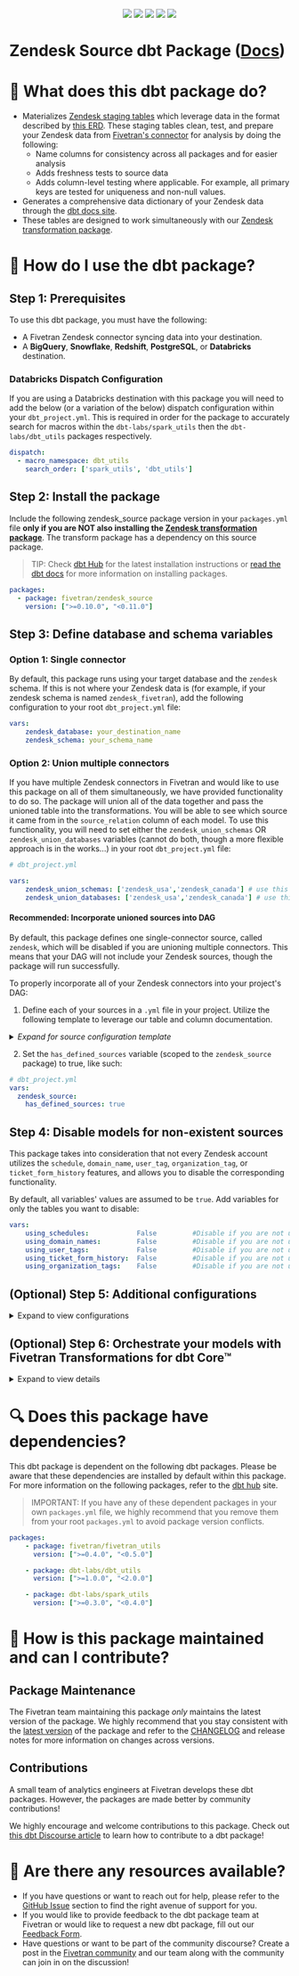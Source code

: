<p align="center">
    <a alt="License"
        href="https://github.com/fivetran/dbt_zendesk_source/blob/main/LICENSE">
        <img src="https://img.shields.io/badge/License-Apache%202.0-blue.svg" /></a>
    <a alt="dbt-core">
        <img src="https://img.shields.io/badge/dbt_Core™_version->=1.3.0_<2.0.0-orange.svg" /></a>
    <a alt="Maintained?">
        <img src="https://img.shields.io/badge/Maintained%3F-yes-green.svg" /></a>
    <a alt="PRs">
        <img src="https://img.shields.io/badge/Contributions-welcome-blueviolet" /></a>
    <a alt="Fivetran Quickstart Compatible"
        href="https://fivetran.com/docs/transformations/dbt/quickstart">
        <img src="https://img.shields.io/badge/Fivetran_Quickstart_Compatible%3F-yes-green.svg" /></a>
</p>

# Zendesk Source dbt Package ([Docs](https://fivetran.github.io/dbt_zendesk_source/))
# 📣 What does this dbt package do?
<!--section="zendesk_source_model"-->
- Materializes [Zendesk staging tables](https://fivetran.github.io/dbt_github_source/#!/overview/zendesk_source/models/?g_v=1) which leverage data in the format described by [this ERD](https://fivetran.com/docs/applications/zendesk#schemainformation). These staging tables clean, test, and prepare your Zendesk data from [Fivetran's connector](https://fivetran.com/docs/applications/zendesk) for analysis by doing the following:
  - Name columns for consistency across all packages and for easier analysis
  - Adds freshness tests to source data
  - Adds column-level testing where applicable. For example, all primary keys are tested for uniqueness and non-null values.
- Generates a comprehensive data dictionary of your Zendesk data through the [dbt docs site](https://fivetran.github.io/dbt_zendesk_source/).
- These tables are designed to work simultaneously with our [Zendesk transformation package](https://github.com/fivetran/dbt_zendesk).
<!--section-end-->

# 🎯 How do I use the dbt package?
## Step 1: Prerequisites
To use this dbt package, you must have the following:
- A Fivetran Zendesk connector syncing data into your destination. 
- A **BigQuery**, **Snowflake**, **Redshift**, **PostgreSQL**, or **Databricks** destination.

### Databricks Dispatch Configuration
If you are using a Databricks destination with this package you will need to add the below (or a variation of the below) dispatch configuration within your `dbt_project.yml`. This is required in order for the package to accurately search for macros within the `dbt-labs/spark_utils` then the `dbt-labs/dbt_utils` packages respectively.
```yml
dispatch:
  - macro_namespace: dbt_utils
    search_order: ['spark_utils', 'dbt_utils']
```

## Step 2: Install the package
Include the following zendesk_source package version in your `packages.yml` file **only if you are NOT also installing the [Zendesk transformation package](https://github.com/fivetran/dbt_zendesk)**. The transform package has a dependency on this source package.
> TIP: Check [dbt Hub](https://hub.getdbt.com/) for the latest installation instructions or [read the dbt docs](https://docs.getdbt.com/docs/package-management) for more information on installing packages.
```yaml
packages:
  - package: fivetran/zendesk_source
    version: [">=0.10.0", "<0.11.0"]
```
## Step 3: Define database and schema variables
### Option 1: Single connector
By default, this package runs using your target database and the `zendesk` schema. If this is not where your Zendesk data is (for example, if your zendesk schema is named `zendesk_fivetran`), add the following configuration to your root `dbt_project.yml` file:

```yml
vars:
    zendesk_database: your_destination_name
    zendesk_schema: your_schema_name 
```

### Option 2: Union multiple connectors
If you have multiple Zendesk connectors in Fivetran and would like to use this package on all of them simultaneously, we have provided functionality to do so. The package will union all of the data together and pass the unioned table into the transformations. You will be able to see which source it came from in the `source_relation` column of each model. To use this functionality, you will need to set either the `zendesk_union_schemas` OR `zendesk_union_databases` variables (cannot do both, though a more flexible approach is in the works...) in your root `dbt_project.yml` file:

```yml
# dbt_project.yml

vars:
    zendesk_union_schemas: ['zendesk_usa','zendesk_canada'] # use this if the data is in different schemas/datasets of the same database/project
    zendesk_union_databases: ['zendesk_usa','zendesk_canada'] # use this if the data is in different databases/projects but uses the same schema name
```

#### Recommended: Incorporate unioned sources into DAG
By default, this package defines one single-connector source, called `zendesk`, which will be disabled if you are unioning multiple connectors. This means that your DAG will not include your Zendesk sources, though the package will run successfully.

To properly incorporate all of your Zendesk connectors into your project's DAG:
1. Define each of your sources in a `.yml` file in your project. Utilize the following template to leverage our table and column documentation. 

  <details><summary><i>Expand for source configuration template</i></summary><p>

> If there are source tables you do not have (see [Step 4](https://github.com/fivetran/dbt_zendesk_source?tab=readme-ov-file#step-4-disable-models-for-non-existent-sources)), you may still include them, as long as you have set the right variables to `False`. Otherwise, you may remove them from your source definition.

```yml
sources:
  - name: <name>
    schema: <schema_name>
    database: <database_name>
    loader: fivetran
    loaded_at_field: _fivetran_synced
      
    freshness:
      warn_after: {count: 72, period: hour}
      error_after: {count: 168, period: hour}

    tables: &zendesk_table_defs # <- see https://support.atlassian.com/bitbucket-cloud/docs/yaml-anchors/
      - name: ticket
        description: >
          Tickets are the means through which your end users (customers) communicate with agents in Zendesk Support. Tickets can 
          originate from a number of channels, including email, Help Center, chat, phone call, Twitter, Facebook, or the API.
        columns:
          - name: id
            description: Automatically assigned when the ticket is created
          - name: url
            description: The API url of this ticket
          - name: assignee_id
            description: The agent currently assigned to the ticket
          - name: brand_id
            description: Enterprise only. The id of the brand this ticket is associated with
          - name: created_at
            description: When this record was created
          - name: type
            description: The type of this ticket, possible values are problem, incident, question or task
          - name: subject
            description: The value of the subject field for this ticket
          - name: description
            description: Read-only first comment on the ticket
          - name: priority
            description: The urgency with which the ticket should be addressed, possible values are urgent, high, normal and low
          - name: status
            description: The state of the ticket, possible values are new, open, pending, hold, solved and closed
          - name: recipient
            description: The original recipient e-mail address of the ticket
          - name: requester_id
            description: The user who requested this ticket
          - name: submitter_id
            description: The user who submitted the ticket. The submitter always becomes the author of the first comment on the ticket
          - name: organization_id
            description: The organization of the requester
          - name: group_id
            description: The group this ticket is assigned to
          - name: due_at
            description: If this is a ticket of type "task" it has a due date. Due date format uses ISO 8601 format.
          - name: ticket_form_id
            description: Enterprise only. The id of the ticket form to render for the ticket
          - name: is_public
            description: Is true if any comments are public, false otherwise
          - name: updated_at
            description: When this record last got updated
          - name: via_channel
            description: The channel the ticket was created from
          - name: via_source_from_id
            description: The channel the ticket was created from 
          - name: via_source_from_title
            description: The channel the ticket was created from
          - name: via_source_rel
            description: The rel the ticket was created from 
          - name: via_source_to_address
            description: The address of the source the ticket was created from
          - name: via_source_to_name
            description: The name of the source the ticket was created from    

      - name: brand
        description: >
          Brands are your customer-facing identities. They might represent multiple products or services, or they 
          might literally be multiple brands owned and represented by your company.
        columns:
          - name: id
            description: The ID automatically assigned when the brand is created
          - name: brand_url
            description: The url of the brand
          - name: name
            description: The name of the brand
          - name: subdomain
            description: The subdomain of the brand
          - name: active
            description: If the brand is set as active

      - name: domain_name
        description: Domain names associated with an organization. An organization may have multiple domain names.
        config:
          enabled: "{{ var('using_domain_names', true) }}"
        columns:
          - name: organization_id
            description: Reference to the organization
          - name: domain_name
            description: The name of the domain associated with the organization
          - name: index
            description: Index number of the domain name associated with the organization

      - name: group
        identifier: >
          {% if target.type == 'snowflake' %}"GROUP"{% else %}group{% endif %}
        description: >
          When support requests arrive in Zendesk Support, they can be assigned to a Group. Groups serve as the core
          element of ticket workflow; support agents are organized into Groups and tickets can be assigned to a Group
          only, or to an assigned agent within a Group. A ticket can never be assigned to an agent without also being 
          assigned to a Group.
        freshness: null
        columns:
          - name: id
            description: Automatically assigned when creating groups
          - name: name
            description: The name of the group

      - name: organization_tag
        description: The tags associated with an organization. An organization may have multiple tags.
        config:
          enabled: "{{ var('using_organization_tags', true) }}"
        columns:
          - name: organization_id
            description: Reference to the organization
          - name: tag
            description: Tag associated with the organization

      - name: organization
        description: >
          Just as agents can be segmented into groups in Zendesk Support, your customers (end-users) can be segmented into 
          organizations. You can manually assign customers to an organization or automatically assign them to an organization 
          by their email address domain. Organizations can be used in business rules to route tickets to groups of agents or 
          to send email notifications.
        freshness: null
        columns:
          - name: id
            description: Automatically assigned when the organization is created
          - name: name
            description: A unique name for the organization
          - name: details
            description: Any details obout the organization, such as the address
          - name: url
            description: The API url of this organization
          - name: external_id
            description: A unique external id to associate organizations to an external record
          - name: created_at
            description: The time the organization was created
          - name: updated_at
            description: The time of the last update of the organization
          - name: domain_names
            description: An array of domain names associated with this organization
          - name: details
            description: Any details obout the organization, such as the address
          - name: notes
            description: Any notes you have about the organization
          - name: group_id
            description: New tickets from users in this organization are automatically put in this group
          - name: shared_tickets
            description: End users in this organization are able to see each other's tickets
          - name: shared_comments
            description: End users in this organization are able to see each other's comments on tickets
          - name: tags
            description: The tags of the organization
          - name: organization_fields
            description: Custom fields for this organization

      - name: ticket_comment
        description: Ticket comments represent the conversation between requesters, collaborators, and agents. Comments can be public or private.
        columns:
          - name: id
            description: Automatically assigned when the comment is created
          - name: body
            description: The comment string
          - name: created
            description: The time the comment was created
          - name: public
            description: Boolean field indicating if the comment is public (true), or if it is an internal note (false)
          - name: ticket_id
            description: The ticket id associated with this comment
          - name: user_id
            description: The id of the comment author
          - name: facebook_comment
            description: Boolean field indicating if the comment is a facebook comment
          - name: tweet
            description: Boolean field indicating if the comment is a twitter tweet
          - name: voice_comment
            description: Boolean field indicating if the comment is a voice comment

      - name: user_tag
        description: Table containing all tags associated with a user. Only present if your account has user tagging enabled.
        config:
          enabled: "{{ var('using_user_tags', true) }}"
        columns:
          - name: user_id
            description: Reference to the user
          - name: tag
            description: Tag associated with the user

      - name: user
        description: Zendesk has three types of users, end-users (your customers), agents, and administrators.
        freshness: null
        columns:
          - name: id
            description: Automatically assigned when the user is created
          - name: email
            description: The user's primary email address. *Writeable on create only. On update, a secondary email is added. See Email Address
          - name: name
            description: The user's name
          - name: active
            description: false if the user has been deleted
          - name: created_at
            description: The time the user was created
          - name: organization_id
            description: The id of the user's organization. If the user has more than one organization memberships, the id of the user's default organization
          - name: role
            description: The user's role. Possible values are "end-user", "agent", or "admin"
          - name: time_zone
            description: The user's time zone. See Time Zone
          - name: ticket_restriction
            description: Specifies which tickets the user has access to. Possible values are organization, groups, assigned, requested and null

      - name: schedule
        description: The support schedules created with different business hours and holidays. 
        freshness: null
        config:
          enabled: "{{ var('using_schedules', true) }}"
        columns: 
          - name: id
            description: ID automatically assigned to the schedule upon creation
          - name: name
            description: Name of the schedule
          - name: created_at
            description: Time the schedule was created
          - name: start_time
            description: Start time of the schedule, in the schedule's time zone.
          - name: end_time
            description: End time of the schedule, in the schedule's time zone.
          - name: time_zone
            description: Timezone in which the schedule operates. 
          
      - name: ticket_schedule
        description: The schedules applied to tickets through a trigger.
        freshness: null
        columns: 
          - name: ticket_id
            description: The ID of the ticket assigned to the schedule
          - name: created_at
            description: The time the schedule was assigned to the ticket
          - name: schedule_id
            description: The ID of the schedule applied to the ticket
      
      - name: ticket_form_history
        description: Ticket forms allow an admin to define a subset of ticket fields for display to both agents and end users.
        config:
          enabled: "{{ var('using_ticket_form_history', true) }}"
        columns:
          - name: id
            description: Automatically assigned when creating ticket form
          - name: created_at
            description: The time the ticket form was created
          - name: updated_at
            description: The time of the last update of the ticket form
          - name: display_name
            description: The name of the form that is displayed to an end user
          - name: active
            description: If the form is set as active
          - name: name
            description: The name of the form

      - name: ticket_tag
        description: >
          Tags are words, or combinations of words, you can use to add more context to tickets. The table lists all
          tags currently associated with a ticket.
        freshness: null
        columns: 
          - name: ticket_id
            description: The ID of the ticket associated with the tag
          - name: tags
            description: The tag, or word(s), associated with the ticket

      - name: ticket_field_history
        description: All fields and field values associated with tickets.
        freshness: null
        columns: 
          - name: ticket_id
            description: The ID of the ticket associated with the field
          - name: field_name
            description: The name of the ticket field
          - name: updated
            description: The time the ticket field value was created
          - name: value
            description: The value of the field
          - name: user_id
            description: The id of the user who made the update
      
      - name: daylight_time
        description: >
          Appropriate offsets (from UTC) for timezones that engage or have engaged with Daylight Savings at some point since 1970.
        freshness: null
        columns:
          - name: daylight_end_utc
            description: UTC timestamp of when Daylight Time ended in this year.
          - name: daylight_offset
            description: Number of **hours** added during Daylight Savings Time. 
          - name: daylight_start_utc
            description: UTC timestamp of when Daylight Time began in this year.
          - name: time_zone
            description: Name of the timezone. 
          - name: year
            description: Year in which daylight savings occurred. 

      - name: time_zone
        description: Offsets (from UTC) for each timezone. 
        freshness: null
        columns:
          - name: time_zone
            description: Name of the time zone. 
          - name: standard_offset 
            description: Standard offset of the timezone (non-daylight savings hours). In `+/-hh:mm` format.
      
      - name: schedule_holiday
        description: Information about holidays for each specified schedule.
        freshness: null
        config:
          enabled: "{{ var('using_schedules', true) }}"
        columns:
          - name: end_date
            description: ISO 8601 representation of the holiday end date.
          - name: id
            description: The ID of the scheduled holiday.
          - name: name
            description: Name of the holiday.
          - name: schedule_id
            description: The ID of the schedule.
          - name: start_date
            description: ISO 8601 representation of the holiday start date.
```
  </p></details>

2. Set the `has_defined_sources` variable (scoped to the `zendesk_source` package) to true, like such:
```yml
# dbt_project.yml
vars:
  zendesk_source:
    has_defined_sources: true
```

## Step 4: Disable models for non-existent sources
This package takes into consideration that not every Zendesk account utilizes the `schedule`, `domain_name`, `user_tag`, `organization_tag`, or `ticket_form_history` features, and allows you to disable the corresponding functionality. 

By default, all variables' values are assumed to be `true`. Add variables for only the tables you want to disable:
```yml
vars:
    using_schedules:            False         #Disable if you are not using schedules
    using_domain_names:         False         #Disable if you are not using domain names
    using_user_tags:            False         #Disable if you are not using user tags
    using_ticket_form_history:  False         #Disable if you are not using ticket form history
    using_organization_tags:    False         #Disable if you are not using organization tags
```

## (Optional) Step 5: Additional configurations
<details><summary>Expand to view configurations</summary>
    
### Add passthrough columns
This package includes all source columns defined in the staging models. However, the `stg_zendesk__ticket` model allows for additional columns to be added using a pass-through column variable. This is extremely useful if you'd like to include custom fields to the package.
```yml
vars:
  zendesk__ticket_passthrough_columns: [account_custom_field_1, account_custom_field_2]
```

### Change the build schema
By default, this package builds the zendesk staging models within a schema titled (`<target_schema>` + `_zendesk_source`) in your target database. If this is not where you would like your Zendesk staging data to be written to, add the following configuration to your root `dbt_project.yml` file:

```yml
models:
    zendesk_source:
      +schema: my_new_schema_name # leave blank for just the target_schema
```
    
### Change the source table references
If an individual source table has a different name than the package expects, add the table name as it appears in your destination to the respective variable:
> IMPORTANT: See this project's [dbt_project.yml](https://github.com/fivetran/dbt_zendesk_source/blob/main/dbt_project.yml) variable declarations to see the expected names.
    
```yml
vars:
    zendesk_<default_source_table_name>_identifier: your_table_name 
```

### 🚨 Snowflake Users
If you do **not** use the default all-caps naming conventions for Snowflake, you may need to provide the case-sensitive spelling of your source tables that are also Snowflake reserved words. 

In this package, this would apply to the `GROUP` source. If you are receiving errors for this source, include the below identifier in your `dbt_project.yml` file:

```yml
vars:
    zendesk_group_identifier: "Group" # as an example, must include the double-quotes and correct case!
```  
    
</details>

## (Optional) Step 6: Orchestrate your models with Fivetran Transformations for dbt Core™
<details><summary>Expand to view details</summary>
<br>
    
Fivetran offers the ability for you to orchestrate your dbt project through [Fivetran Transformations for dbt Core™](https://fivetran.com/docs/transformations/dbt). Learn how to set up your project for orchestration through Fivetran in our [Transformations for dbt Core™ setup guides](https://fivetran.com/docs/transformations/dbt#setupguide).
</details>
    
# 🔍 Does this package have dependencies?
This dbt package is dependent on the following dbt packages. Please be aware that these dependencies are installed by default within this package. For more information on the following packages, refer to the [dbt hub](https://hub.getdbt.com/) site.
> IMPORTANT: If you have any of these dependent packages in your own `packages.yml` file, we highly recommend that you remove them from your root `packages.yml` to avoid package version conflicts.
```yml
packages:
    - package: fivetran/fivetran_utils
      version: [">=0.4.0", "<0.5.0"]

    - package: dbt-labs/dbt_utils
      version: [">=1.0.0", "<2.0.0"]

    - package: dbt-labs/spark_utils
      version: [">=0.3.0", "<0.4.0"]
```
          
# 🙌 How is this package maintained and can I contribute?
## Package Maintenance
The Fivetran team maintaining this package _only_ maintains the latest version of the package. We highly recommend that you stay consistent with the [latest version](https://hub.getdbt.com/fivetran/zendesk_source/latest/) of the package and refer to the [CHANGELOG](https://github.com/fivetran/dbt_zendesk_source/blob/main/CHANGELOG.md) and release notes for more information on changes across versions.

## Contributions
A small team of analytics engineers at Fivetran develops these dbt packages. However, the packages are made better by community contributions! 

We highly encourage and welcome contributions to this package. Check out [this dbt Discourse article](https://discourse.getdbt.com/t/contributing-to-a-dbt-package/657) to learn how to contribute to a dbt package!

# 🏪 Are there any resources available?
- If you have questions or want to reach out for help, please refer to the [GitHub Issue](https://github.com/fivetran/dbt_zendesk_source/issues/new/choose) section to find the right avenue of support for you.
- If you would like to provide feedback to the dbt package team at Fivetran or would like to request a new dbt package, fill out our [Feedback Form](https://www.surveymonkey.com/r/DQ7K7WW).
- Have questions or want to be part of the community discourse? Create a post in the [Fivetran community](https://community.fivetran.com/t5/user-group-for-dbt/gh-p/dbt-user-group) and our team along with the community can join in on the discussion!
